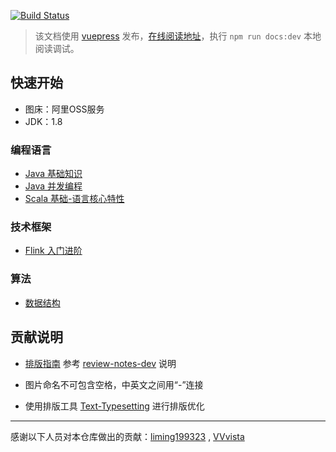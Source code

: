 
[![Build Status](https://travis-ci.org/GourdErwa/review-notes-dev.svg?branch=master)](https://travis-ci.org/GourdErwa/review-notes-dev)
> 该文档使用 [vuepress](https://vuepress.vuejs.org/) 发布，[在线阅读地址](http://dev.review-notes.top/)，执行 `npm run docs:dev` 本地阅读调试。

## 快速开始
- 图床：阿里OSS服务
- JDK：1.8

### 编程语言 
* [Java 基础知识](/language/java-basis/)
* [Java 并发编程](/language/java-concurrency/)
* [Scala 基础-语言核心特性](/language/scala-lang-tour/)

### 技术框架
* [Flink 入门进阶](/framework/flink-basis/)

### 算法
* [数据结构](/algorithm/data-structures/)
    
## 贡献说明
- [排版指南](https://github.com/sparanoid/chinese-copywriting-guidelines/blob/master/README.zh-CN.md)
参考 [review-notes-dev](https://github.com/GourdErwa/review-notes-dev#%E8%B4%A1%E7%8C%AE%E8%AF%B4%E6%98%8E) 说明

- 图片命名不可包含空格，中英文之间用“-”连接
- 使用排版工具 [Text-Typesetting](https://github.com/CyC2018/Text-Typesetting) 进行排版优化

***
感谢以下人员对本仓库做出的贡献：[liming199323](https://github.com/liming199323) , [VVvista](https://github.com/VVvista)